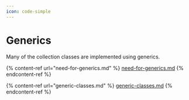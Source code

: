 ```yaml
---
icon: code-simple
---
```


# Generics

Many of the collection classes are implemented using generics.



{% content-ref url="need-for-generics.md" %}
[need-for-generics.md](need-for-generics.md)
{% endcontent-ref %}

{% content-ref url="generic-classes.md" %}
[generic-classes.md](generic-classes.md)
{% endcontent-ref %}

